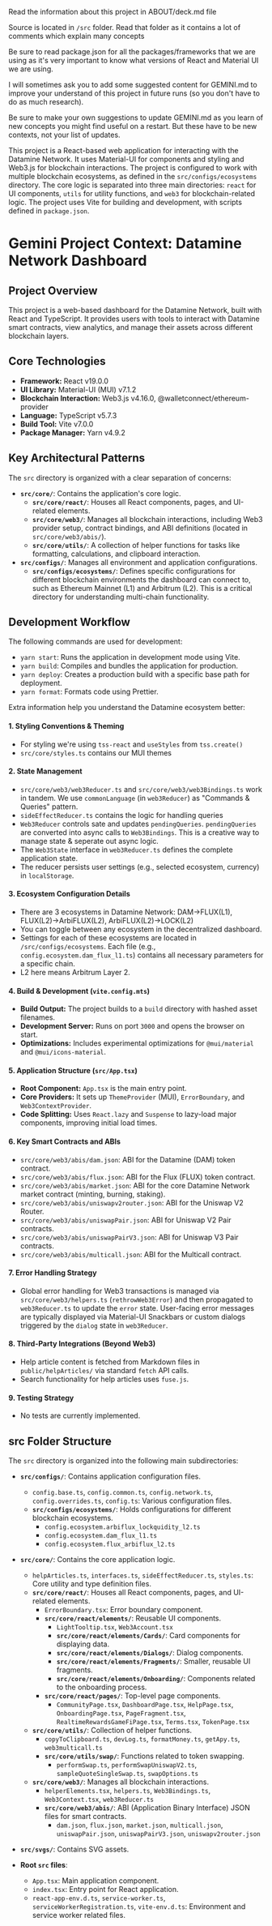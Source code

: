 Read the information about this project in ABOUT/deck.md file

Source is located in `/src` folder. Read that folder as it contains a lot of comments which explain many concepts

Be sure to read package.json for all the packages/frameworks that we are using as it's very important to know what versions of React and Material UI we are using.

I will sometimes ask you to add some suggested content for GEMINI.md to improve your understand of this project in future runs (so you don't have to do as much research).

Be sure to make your own suggestions to update GEMINI.md as you learn of new concepts you might find useful on a restart. But these have to be new contexts, not your list of updates.

This project is a React-based web application for interacting with the Datamine Network. It uses Material-UI for components and styling and Web3.js for blockchain interactions. The project is configured to work with multiple blockchain
     ecosystems, as defined in the `src/configs/ecosystems` directory. The core logic is separated into three main directories: `react` for UI components, `utils` for utility functions, and `web3` for blockchain-related logic. The project uses
     Vite for building and development, with scripts defined in `package.json`.

# Gemini Project Context: Datamine Network Dashboard

## Project Overview
This project is a web-based dashboard for the Datamine Network, built with React and TypeScript. It provides users with tools to interact with Datamine smart contracts, view analytics, and manage their assets across different blockchain layers.

## Core Technologies
- **Framework:** React v19.0.0
- **UI Library:** Material-UI (MUI) v7.1.2
- **Blockchain Interaction:** Web3.js v4.16.0, @walletconnect/ethereum-provider
- **Language:** TypeScript v5.7.3
- **Build Tool:** Vite v7.0.0
- **Package Manager:** Yarn v4.9.2

## Key Architectural Patterns
The `src` directory is organized with a clear separation of concerns:

- **`src/core/`**: Contains the application's core logic.
  - **`src/core/react/`**: Houses all React components, pages, and UI-related elements.
  - **`src/core/web3/`**: Manages all blockchain interactions, including Web3 provider setup, contract bindings, and ABI definitions (located in `src/core/web3/abis/`).
  - **`src/core/utils/`**: A collection of helper functions for tasks like formatting, calculations, and clipboard interaction.
- **`src/configs/`**: Manages all environment and application configurations.
  - **`src/configs/ecosystems/`**: Defines specific configurations for different blockchain environments the dashboard can connect to, such as Ethereum Mainnet (L1) and Arbitrum (L2). This is a critical directory for understanding multi-chain functionality.

## Development Workflow
The following commands are used for development:

- `yarn start`: Runs the application in development mode using Vite.
- `yarn build`: Compiles and bundles the application for production.
- `yarn deploy`: Creates a production build with a specific base path for deployment.
- `yarn format`: Formats code using Prettier.

Extra information help you understand the Datamine ecosystem better:

#### 1. Styling Conventions & Theming

- For styling we're using `tss-react` and `useStyles` from `tss.create()`
- `src/core/styles.ts` contains our MUI themes

#### 2. State Management

- `src/core/web3/web3Reducer.ts` and `src/core/web3/web3Bindings.ts` work in tandem. We use `commonLanguage` (in `web3Reducer`) as "Commands & Queries" pattern.
- `sideEffectReducer.ts` contains the logic for handling queries
- `Web3Reducer` controls sate and updates `pendingQueries`. `pendingQueries` are converted into async calls to `Web3Bindings`. This is a creative way to manage state & seperate out async logic.
- The `Web3State` interface in `web3Reducer.ts` defines the complete application state.
- The reducer persists user settings (e.g., selected ecosystem, currency) in `localStorage`.

#### 3. Ecosystem Configuration Details

- There are 3 ecosystems in Datamine Network: DAM->FLUX(L1), FLUX(L2)->ArbiFLUX(L2), ArbiFLUX(L2)->LOCK(L2)
- You can toggle between any ecosystem in the decentralized dashboard.
- Settings for each of these ecosystems are located in `/src/configs/ecosystems`. Each file (e.g., `config.ecosystem.dam_flux_l1.ts`) contains all necessary parameters for a specific chain.
- L2 here means Arbitrum Layer 2.

#### 4. Build & Development (`vite.config.mts`)
- **Build Output:** The project builds to a `build` directory with hashed asset filenames.
- **Development Server:** Runs on port `3000` and opens the browser on start.
- **Optimizations:** Includes experimental optimizations for `@mui/material` and `@mui/icons-material`.

#### 5. Application Structure (`src/App.tsx`)
- **Root Component:** `App.tsx` is the main entry point.
- **Core Providers:** It sets up `ThemeProvider` (MUI), `ErrorBoundary`, and `Web3ContextProvider`.
- **Code Splitting:** Uses `React.lazy` and `Suspense` to lazy-load major components, improving initial load times.

#### 6. Key Smart Contracts and ABIs

- `src/core/web3/abis/dam.json`: ABI for the Datamine (DAM) token contract.
- `src/core/web3/abis/flux.json`: ABI for the Flux (FLUX) token contract.
- `src/core/web3/abis/market.json`: ABI for the core Datamine Network market contract (minting, burning, staking).
- `src/core/web3/abis/uniswapv2router.json`: ABI for the Uniswap V2 Router.
- `src/core/web3/abis/uniswapPair.json`: ABI for Uniswap V2 Pair contracts.
- `src/core/web3/abis/uniswapPairV3.json`: ABI for Uniswap V3 Pair contracts.
- `src/core/web3/abis/multicall.json`: ABI for the Multicall contract.

#### 7. Error Handling Strategy

- Global error handling for Web3 transactions is managed via `src/core/web3/helpers.ts` (`rethrowWeb3Error`) and then propagated to `web3Reducer.ts` to update the `error` state. User-facing error messages are typically displayed via Material-UI Snackbars or custom dialogs triggered by the `dialog` state in `web3Reducer`.

#### 8. Third-Party Integrations (Beyond Web3)

- Help article content is fetched from Markdown files in `public/helpArticles/` via standard `fetch` API calls.
- Search functionality for help articles uses `fuse.js`.

#### 9. Testing Strategy
- No tests are currently implemented.

## src Folder Structure

The `src` directory is organized into the following main subdirectories:

- **`src/configs/`**: Contains application configuration files.
  - `config.base.ts`, `config.common.ts`, `config.network.ts`, `config.overrides.ts`, `config.ts`: Various configuration files.
  - **`src/configs/ecosystems/`**: Holds configurations for different blockchain ecosystems.
    - `config.ecosystem.arbiflux_lockquidity_l2.ts`
    - `config.ecosystem.dam_flux_l1.ts`
    - `config.ecosystem.flux_arbiflux_l2.ts`

- **`src/core/`**: Contains the core application logic.
  - `helpArticles.ts`, `interfaces.ts`, `sideEffectReducer.ts`, `styles.ts`: Core utility and type definition files.
  - **`src/core/react/`**: Houses all React components, pages, and UI-related elements.
    - `ErrorBoundary.tsx`: Error boundary component.
    - **`src/core/react/elements/`**: Reusable UI components.
      - `LightTooltip.tsx`, `Web3Account.tsx`
      - **`src/core/react/elements/Cards/`**: Card components for displaying data.
      - **`src/core/react/elements/Dialogs/`**: Dialog components.
      - **`src/core/react/elements/Fragments/`**: Smaller, reusable UI fragments.
      - **`src/core/react/elements/Onboarding/`**: Components related to the onboarding process.
    - **`src/core/react/pages/`**: Top-level page components.
      - `CommunityPage.tsx`, `DashboardPage.tsx`, `HelpPage.tsx`, `OnboardingPage.tsx`, `PageFragment.tsx`, `RealtimeRewardsGameFiPage.tsx`, `Terms.tsx`, `TokenPage.tsx`
  - **`src/core/utils/`**: Collection of helper functions.
    - `copyToClipboard.ts`, `devLog.ts`, `formatMoney.ts`, `getApy.ts`, `web3multicall.ts`
    - **`src/core/utils/swap/`**: Functions related to token swapping.
      - `performSwap.ts`, `performSwapUniswapV2.ts`, `sampleQuoteSingleSwap.ts`, `swapOptions.ts`
  - **`src/core/web3/`**: Manages all blockchain interactions.
    - `helperElements.tsx`, `helpers.ts`, `Web3Bindings.ts`, `Web3Context.tsx`, `web3Reducer.ts`
    - **`src/core/web3/abis/`**: ABI (Application Binary Interface) JSON files for smart contracts.
      - `dam.json`, `flux.json`, `market.json`, `multicall.json`, `uniswapPair.json`, `uniswapPairV3.json`, `uniswapv2router.json`

- **`src/svgs/`**: Contains SVG assets.

- **Root `src` files**:
  - `App.tsx`: Main application component.
  - `index.tsx`: Entry point for React application.
  - `react-app-env.d.ts`, `service-worker.ts`, `serviceWorkerRegistration.ts`, `vite-env.d.ts`: Environment and service worker related files.